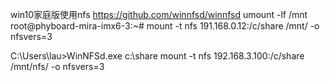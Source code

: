 win10家庭版使用nfs https://github.com/winnfsd/winnfsd
umount -lf /mnt
root@phyboard-mira-imx6-3:~# mount -t nfs 191.168.0.12:/c/share /mnt/ -o nfsvers=3


C:\Users\lau>WinNFSd.exe c:\share
mount -t nfs 192.168.3.100:/c/share /mnt/nfs/ -o nfsvers=3
